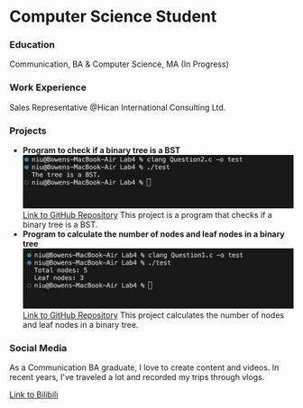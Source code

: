 # Computer Science Student

### Education
Communication, BA & Computer Science, MA (In Progress)

### Work Experience
Sales Representative @Hican International Consulting Ltd.

### Projects 
- **Program to check if a binary tree is a BST**
  ![BST Program Screenshot](assets/Question2.jpg)
  [Link to GitHub Repository](https://github.com/Bowenniu/BST)
  This project is a program that checks if a binary tree is a BST.
- **Program to calculate the number of nodes and leaf nodes in a binary tree**
  ![Calculate Nodes](assets/Question1.jpg)
  [Link to GitHub Repository](https://github.com/Bowenniu/Calculate-Nodes)
  This project calculates the number of nodes and leaf nodes in a binary tree.
### Social Media

As a Communication BA graduate, I love to create content and videos. In recent years, I've traveled a lot and recorded my trips through vlogs. 

[Link to Bilibili](https://space.bilibili.com/10501911?spm_id_from=333.1007.0.0)

